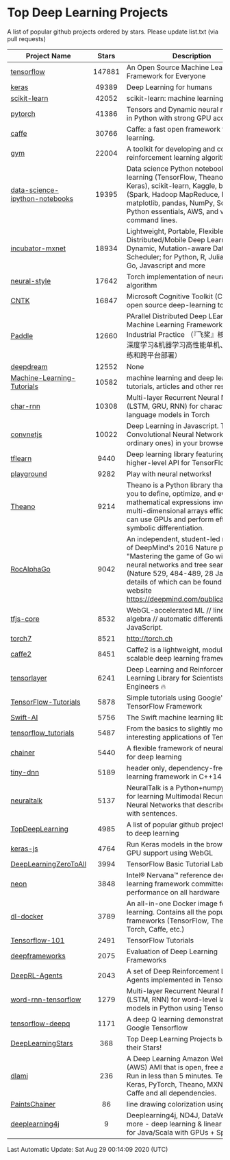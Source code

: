 # Top Deep Learning Projects
A list of popular github projects ordered by stars.
Please update list.txt (via pull requests)

|Project Name| Stars | Description |
| ---------- |:-----:| ----------- |
| [tensorflow](https://github.com/tensorflow/tensorflow) | 147881 | An Open Source Machine Learning Framework for Everyone |
| [keras](https://github.com/keras-team/keras) | 49389 | Deep Learning for humans |
| [scikit-learn](https://github.com/scikit-learn/scikit-learn) | 42052 | scikit-learn: machine learning in Python |
| [pytorch](https://github.com/pytorch/pytorch) | 41386 | Tensors and Dynamic neural networks in Python with strong GPU acceleration |
| [caffe](https://github.com/BVLC/caffe) | 30766 | Caffe: a fast open framework for deep learning. |
| [gym](https://github.com/openai/gym) | 22004 | A toolkit for developing and comparing reinforcement learning algorithms. |
| [data-science-ipython-notebooks](https://github.com/donnemartin/data-science-ipython-notebooks) | 19395 | Data science Python notebooks: Deep learning (TensorFlow, Theano, Caffe, Keras), scikit-learn, Kaggle, big data (Spark, Hadoop MapReduce, HDFS), matplotlib, pandas, NumPy, SciPy, Python essentials, AWS, and various command lines. |
| [incubator-mxnet](https://github.com/apache/incubator-mxnet) | 18934 | Lightweight, Portable, Flexible Distributed/Mobile Deep Learning with Dynamic, Mutation-aware Dataflow Dep Scheduler; for Python, R, Julia, Scala, Go, Javascript and more |
| [neural-style](https://github.com/jcjohnson/neural-style) | 17642 | Torch implementation of neural style algorithm |
| [CNTK](https://github.com/microsoft/CNTK) | 16847 | Microsoft Cognitive Toolkit (CNTK), an open source deep-learning toolkit |
| [Paddle](https://github.com/PaddlePaddle/Paddle) | 12660 | PArallel Distributed Deep LEarning: Machine Learning Framework from Industrial Practice （『飞桨』核心框架，深度学习&机器学习高性能单机、分布式训练和跨平台部署） |
| [deepdream](https://github.com/google/deepdream) | 12552 | None |
| [Machine-Learning-Tutorials](https://github.com/ujjwalkarn/Machine-Learning-Tutorials) | 10582 | machine learning and deep learning tutorials, articles and other resources  |
| [char-rnn](https://github.com/karpathy/char-rnn) | 10308 | Multi-layer Recurrent Neural Networks (LSTM, GRU, RNN) for character-level language models in Torch |
| [convnetjs](https://github.com/karpathy/convnetjs) | 10022 | Deep Learning in Javascript. Train Convolutional Neural Networks (or ordinary ones) in your browser. |
| [tflearn](https://github.com/tflearn/tflearn) | 9440 | Deep learning library featuring a higher-level API for TensorFlow. |
| [playground](https://github.com/tensorflow/playground) | 9282 | Play with neural networks! |
| [Theano](https://github.com/Theano/Theano) | 9214 | Theano is a Python library that allows you to define, optimize, and evaluate mathematical expressions involving multi-dimensional arrays efficiently. It can use GPUs and perform efficient symbolic differentiation. |
| [RocAlphaGo](https://github.com/Rochester-NRT/RocAlphaGo) | 9042 | An independent, student-led replication of DeepMind's 2016 Nature publication, "Mastering the game of Go with deep neural networks and tree search" (Nature 529, 484-489, 28 Jan 2016), details of which can be found on their website https://deepmind.com/publications.html. |
| [tfjs-core](https://github.com/tensorflow/tfjs-core) | 8532 | WebGL-accelerated ML // linear algebra // automatic differentiation for JavaScript. |
| [torch7](https://github.com/torch/torch7) | 8521 | http://torch.ch |
| [caffe2](https://github.com/facebookarchive/caffe2) | 8451 | Caffe2 is a lightweight, modular, and scalable deep learning framework. |
| [tensorlayer](https://github.com/tensorlayer/tensorlayer) | 6241 | Deep Learning and Reinforcement Learning Library for Scientists and Engineers 🔥 |
| [TensorFlow-Tutorials](https://github.com/nlintz/TensorFlow-Tutorials) | 5878 | Simple tutorials using Google's TensorFlow Framework |
| [Swift-AI](https://github.com/Swift-AI/Swift-AI) | 5756 | The Swift machine learning library. |
| [tensorflow_tutorials](https://github.com/pkmital/tensorflow_tutorials) | 5487 | From the basics to slightly more interesting applications of Tensorflow |
| [chainer](https://github.com/chainer/chainer) | 5440 | A flexible framework of neural networks for deep learning |
| [tiny-dnn](https://github.com/tiny-dnn/tiny-dnn) | 5189 | header only, dependency-free deep learning framework in C++14 |
| [neuraltalk](https://github.com/karpathy/neuraltalk) | 5137 | NeuralTalk is a Python+numpy project for learning Multimodal Recurrent Neural Networks that describe images with sentences. |
| [TopDeepLearning](https://github.com/aymericdamien/TopDeepLearning) | 4985 | A list of popular github projects related to deep learning |
| [keras-js](https://github.com/transcranial/keras-js) | 4764 | Run Keras models in the browser, with GPU support using WebGL |
| [DeepLearningZeroToAll](https://github.com/hunkim/DeepLearningZeroToAll) | 3994 | TensorFlow Basic Tutorial Labs |
| [neon](https://github.com/NervanaSystems/neon) | 3848 | Intel® Nervana™ reference deep learning framework committed to best performance on all hardware |
| [dl-docker](https://github.com/floydhub/dl-docker) | 3789 | An all-in-one Docker image for deep learning. Contains all the popular DL frameworks (TensorFlow, Theano, Torch, Caffe, etc.) |
| [Tensorflow-101](https://github.com/sjchoi86/Tensorflow-101) | 2491 | TensorFlow Tutorials |
| [deepframeworks](https://github.com/zer0n/deepframeworks) | 2075 | Evaluation of Deep Learning Frameworks |
| [DeepRL-Agents](https://github.com/awjuliani/DeepRL-Agents) | 2043 | A set of Deep Reinforcement Learning Agents implemented in Tensorflow. |
| [word-rnn-tensorflow](https://github.com/hunkim/word-rnn-tensorflow) | 1279 | Multi-layer Recurrent Neural Networks (LSTM, RNN) for word-level language models in Python using TensorFlow. |
| [tensorflow-deepq](https://github.com/siemanko/tensorflow-deepq) | 1171 | A deep Q learning demonstration using Google Tensorflow |
| [DeepLearningStars](https://github.com/hunkim/DeepLearningStars) | 368 | Top Deep Learning Projects based on their Stars! |
| [dlami](https://github.com/ritchieng/dlami) | 236 | A Deep Learning Amazon Web Service (AWS) AMI that is open, free and works. Run in less than 5 minutes. TensorFlow, Keras, PyTorch, Theano, MXNet, CNTK, Caffe and all dependencies. |
| [PaintsChainer](https://github.com/taizan/PaintsChainer) | 86 | line drawing colorization using chainer |
| [deeplearning4j](https://github.com/deeplearning4j/deeplearning4j) | 9 | Deeplearning4j, ND4J, DataVec and more - deep learning & linear algebra for Java/Scala with GPUs + Spark |

Last Automatic Update: Sat Aug 29 00:14:09 2020 (UTC)
